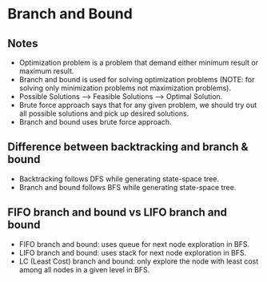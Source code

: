 # Branch and Bound

## Notes

- Optimization problem is a problem that demand either minimum result or maximum result.
- Branch and bound is used for solving optimization problems (NOTE: for solving only minimization problems not maximization problems).
- Possible Solutions --> Feasible Solutions --> Optimal Solution.
- Brute force approach says that for any given problem, we should try out all possible solutions and pick up desired solutions.
- Branch and bound uses brute force approach.

## Difference between backtracking and branch & bound

- Backtracking follows DFS while generating state-space tree.
- Branch and bound follows BFS while generating state-space tree.

## FIFO branch and bound vs LIFO branch and bound

- FIFO branch and bound: uses queue for next node exploration in BFS.
- LIFO branch and bound: uses stack for next node exploration in BFS.
- LC (Least Cost) branch and bound: only explore the node with least cost among all nodes in a given level in BFS.
